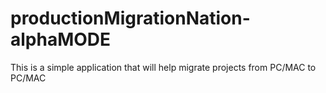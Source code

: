 # productionMigrationNation-alphaMODE
This is a simple application that will help migrate projects from PC/MAC to PC/MAC 
